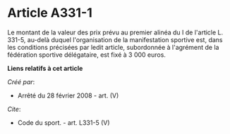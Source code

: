 # Article A331-1

Le montant de la valeur des prix prévu au premier alinéa du I de l'article L. 331-5, au-delà duquel l'organisation de la
manifestation sportive est, dans les conditions précisées par ledit article, subordonnée à l'agrément de la fédération
sportive délégataire, est fixé à 3 000 euros.

**Liens relatifs à cet article**

_Créé par_:

  - Arrêté du 28 février 2008 - art. (V)

_Cite_:

  - Code du sport. - art. L331-5 (V)
